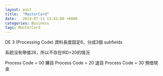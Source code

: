 ```yaml
---
layout: post
title:  "MasterCard"
date:   2019-07-11 13:42:00 +0800
categories: Business
tags: MasterCard
---
```


DE 3 (Processing Code)
資料長度固定6，分成3個 subfields

系統沒有帶值28，所以不存在IRD=20的情況

Process Code = 00 購貨 
Process Code = 20 退貨 
Process Code = 30 預借現金

